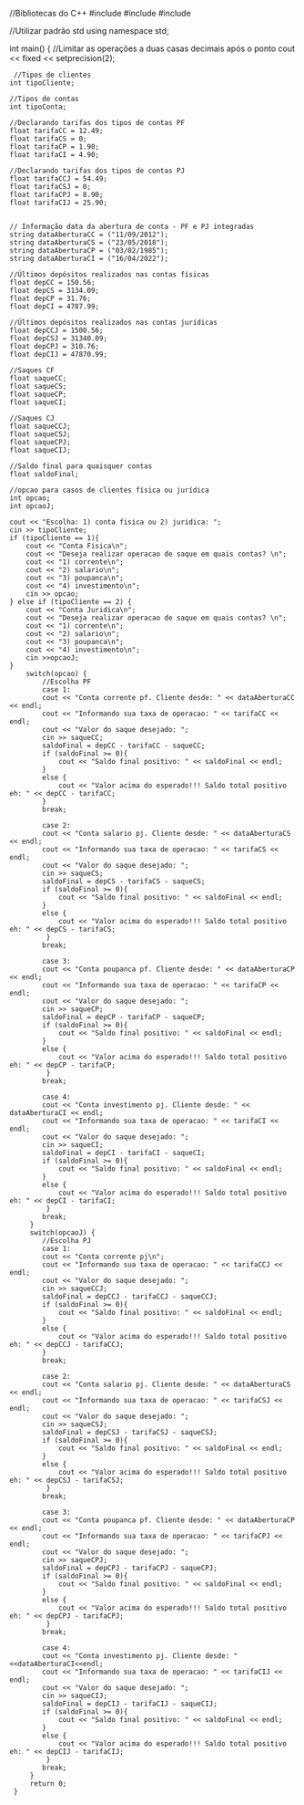  //Bibliotecas do C++
#include <iostream>
#include <iomainp>
#include <string>

//Utilizar padrão std
using namespace std;

int main() {
    //Limitar as operações a duas casas decimais após o ponto
    cout << fixed << setprecision(2);
    
     //Tipos de clientes
    int tipoCliente;

    //Tipos de contas
    int tipoConta;

    //Declarando tarifas dos tipos de contas PF
    float tarifaCC = 12.49;
    float tarifaCS = 0;
    float tarifaCP = 1.90;
    float tarifaCI = 4.90;

    //Declarando tarifas dos tipos de contas PJ
    float tarifaCCJ = 54.49;
    float tarifaCSJ = 0;
    float tarifaCPJ = 8.90;
    float tarifaCIJ = 25.90;


    // Informação data da abertura de conta - PF e PJ integradas
    string dataAberturaCC = ("11/09/2012");
    string dataAberturaCS = ("23/05/2018");
    string dataAberturaCP = ("03/02/1985");
    string dataAberturaCI = ("16/04/2022");

    //Últimos depósitos realizados nas contas físicas
    float depCC = 150.56;
    float depCS = 3134.09;
    float depCP = 31.76;
    float depCI = 4787.99;

    //Últimos depósitos realizados nas contas jurídicas
    float depCCJ = 1500.56;
    float depCSJ = 31340.09;
    float depCPJ = 310.76;
    float depCIJ = 47870.99;

    //Saques CF
    float saqueCC;
    float saqueCS;
    float saqueCP;
    float saqueCI;

    //Saques CJ
    float saqueCCJ;
    float saqueCSJ;
    float saqueCPJ;
    float saqueCIJ;

    //Saldo final para quaisquer contas
    float saldoFinal;

    //opcao para casos de clientes física ou jurídica
    int opcao;
    int opcaoJ;

    cout << "Escolha: 1) conta fisica ou 2) juridica: ";
    cin >> tipoCliente;
    if (tipoCliente == 1){
        cout << "Conta Fisica\n";
        cout << "Deseja realizar operacao de saque em quais contas? \n";
        cout << "1) corrente\n";
        cout << "2) salario\n";
        cout << "3) poupanca\n";
        cout << "4) investimento\n";
        cin >> opcao;
    } else if (tipoCliente == 2) {
        cout << "Conta Juridica\n";
        cout << "Deseja realizar operacao de saque em quais contas? \n";
        cout << "1) corrente\n";
        cout << "2) salario\n";
        cout << "3) poupanca\n";
        cout << "4) investimento\n";
        cin >>opcaoJ;
    }
        switch(opcao) {
            //Escolha PF
            case 1:
            cout << "Conta corrente pf. Cliente desde: " << dataAberturaCC << endl;
            cout << "Informando sua taxa de operacao: " << tarifaCC << endl;
            cout << "Valor do saque desejado: ";
            cin >> saqueCC;
            saldoFinal = depCC - tarifaCC - saqueCC;
            if (saldoFinal >= 0){
                cout << "Saldo final positivo: " << saldoFinal << endl;
            }
            else {
                cout << "Valor acima do esperado!!! Saldo total positivo eh: " << depCC - tarifaCC;
            }
            break;

            case 2:
            cout << "Conta salario pj. Cliente desde: " << dataAberturaCS << endl;
            cout << "Informando sua taxa de operacao: " << tarifaCS << endl;
            cout << "Valor do saque desejado: ";
            cin >> saqueCS;
            saldoFinal = depCS - tarifaCS - saqueCS;
            if (saldoFinal >= 0){
                cout << "Saldo final positivo: " << saldoFinal << endl;
            }
            else {
                cout << "Valor acima do esperado!!! Saldo total positivo eh: " << depCS - tarifaCS;
             }
            break;

            case 3:
            cout << "Conta poupanca pf. Cliente desde: " << dataAberturaCP << endl;
            cout << "Informando sua taxa de operacao: " << tarifaCP << endl;
            cout << "Valor do saque desejado: ";
            cin >> saqueCP;
            saldoFinal = depCP - tarifaCP - saqueCP;
            if (saldoFinal >= 0){
                cout << "Saldo final positivo: " << saldoFinal << endl;
            }
            else {
                cout << "Valor acima do esperado!!! Saldo total positivo eh: " << depCP - tarifaCP;
             }
            break;

            case 4:
            cout << "Conta investimento pj. Cliente desde: " << dataAberturaCI << endl;
            cout << "Informando sua taxa de operacao: " << tarifaCI << endl;
            cout << "Valor do saque desejado: ";
            cin >> saqueCI;
            saldoFinal = depCI - tarifaCI - saqueCI;
            if (saldoFinal >= 0){
                cout << "Saldo final positivo: " << saldoFinal << endl;
            }
            else {
                cout << "Valor acima do esperado!!! Saldo total positivo eh: " << depCI - tarifaCI;
             }
            break;
         }
         switch(opcaoJ) {
            //Escolha PJ
            case 1:
            cout << "Conta corrente pj\n";
            cout << "Informando sua taxa de operacao: " << tarifaCCJ << endl;
            cout << "Valor do saque desejado: ";
            cin >> saqueCCJ;
            saldoFinal = depCCJ - tarifaCCJ - saqueCCJ;
            if (saldoFinal >= 0){
                cout << "Saldo final positivo: " << saldoFinal << endl;
            }
            else {
                cout << "Valor acima do esperado!!! Saldo total positivo eh: " << depCCJ - tarifaCCJ;
            }
            break;

            case 2:
            cout << "Conta salario pj. Cliente desde: " << dataAberturaCS << endl;
            cout << "Informando sua taxa de operacao: " << tarifaCSJ << endl;
            cout << "Valor do saque desejado: ";
            cin >> saqueCSJ;
            saldoFinal = depCSJ - tarifaCSJ - saqueCSJ;
            if (saldoFinal >= 0){
                cout << "Saldo final positivo: " << saldoFinal << endl;
            }
            else {
                cout << "Valor acima do esperado!!! Saldo total positivo eh: " << depCSJ - tarifaCSJ;
             }
            break;

            case 3:
            cout << "Conta poupanca pf. Cliente desde: " << dataAberturaCP << endl;
            cout << "Informando sua taxa de operacao: " << tarifaCPJ << endl;
            cout << "Valor do saque desejado: ";
            cin >> saqueCPJ;
            saldoFinal = depCPJ - tarifaCPJ - saqueCPJ;
            if (saldoFinal >= 0){
                cout << "Saldo final positivo: " << saldoFinal << endl;
            }
            else {
                cout << "Valor acima do esperado!!! Saldo total positivo eh: " << depCPJ - tarifaCPJ;
             }
            break;

            case 4:
            cout << "Conta investimento pj. Cliente desde: "<<dataAberturaCI<<endl;
            cout << "Informando sua taxa de operacao: " << tarifaCIJ << endl;
            cout << "Valor do saque desejado: ";
            cin >> saqueCIJ;
            saldoFinal = depCIJ - tarifaCIJ - saqueCIJ;
            if (saldoFinal >= 0){
                cout << "Saldo final positivo: " << saldoFinal << endl;
            }
            else {
                cout << "Valor acima do esperado!!! Saldo total positivo eh: " << depCIJ - tarifaCIJ;
             }
            break;
         }
         return 0;
     } 

